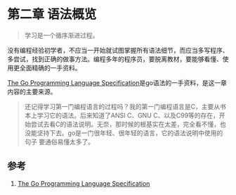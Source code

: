 <!-- toc -->
# 第二章 语法概览 

>学习是一个循序渐进过程。

没有编程经验初学者，不应当一开始就试图掌握所有语法细节，而应当多写程序、多尝试，找到正确的做事方法。编程多年的程序员，要脱离教材，要能够看懂、使用更全面精确的一手资料。

[The Go Programming Language Specification][1]是go语法的一手资料，是这一章内容的主要来源。

>还记得学习第一门编程语言的过程吗？我的第一门编程语言是C，主要从书本上学习它的语法。后来知道了ANSI C、GNU C、以及C99等的存在，开始尝试去看C的语法说明。无奈，那时候的根基实在太差，完全看不懂，也没能坚持下去。go是一门很年轻、很年轻的语言，它的语法说明中使用的句子 要通俗易懂太多了。

## 参考

1. [The Go Programming Language Specification][1]

[1]: https://golang.org/ref/spec "The Go Programming Language Specification" 
